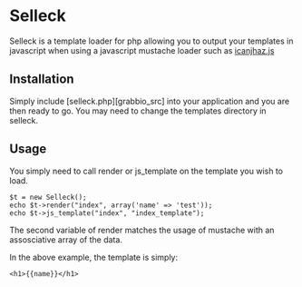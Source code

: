 Selleck
==============
Selleck is a template loader for php allowing you to output your templates in javascript when using a javascript mustache loader such as [icanjhaz.js][icanhaz.js]

[icanhaz.js]: http://icanhazjs.com/

Installation
------------
Simply include [selleck.php][grabbio_src] into your application and you are
then ready to go.  You may need to change the templates directory in selleck.

[selleck]: https://github.com/Gazler/Selleck/selleck.php
Usage
-----

You simply need to call render or js_template on the template you wish to load.

    $t = new Selleck();
    echo $t->render("index", array('name' => 'test'));
    echo $t->js_template("index", "index_template");


The second variable of render matches the usage of mustache with an assosciative array of the data.

In the above example, the template is simply:

    <h1>{{name}}</h1>

